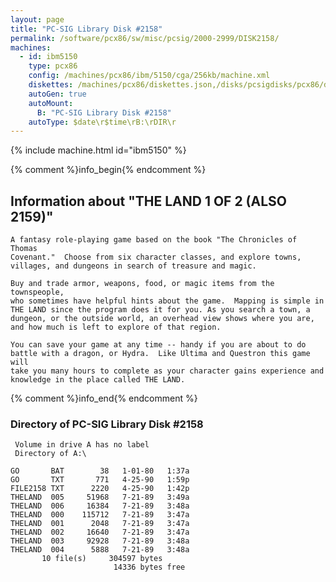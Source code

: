 ```yaml
---
layout: page
title: "PC-SIG Library Disk #2158"
permalink: /software/pcx86/sw/misc/pcsig/2000-2999/DISK2158/
machines:
  - id: ibm5150
    type: pcx86
    config: /machines/pcx86/ibm/5150/cga/256kb/machine.xml
    diskettes: /machines/pcx86/diskettes.json,/disks/pcsigdisks/pcx86/diskettes.json
    autoGen: true
    autoMount:
      B: "PC-SIG Library Disk #2158"
    autoType: $date\r$time\rB:\rDIR\r
---
```


{% include machine.html id="ibm5150" %}

{% comment %}info_begin{% endcomment %}

## Information about "THE LAND 1 OF 2 (ALSO 2159)"

    A fantasy role-playing game based on the book "The Chronicles of Thomas
    Covenant."  Choose from six character classes, and explore towns,
    villages, and dungeons in search of treasure and magic.
    
    Buy and trade armor, weapons, food, or magic items from the townspeople,
    who sometimes have helpful hints about the game.  Mapping is simple in
    THE LAND since the program does it for you. As you search a town, a
    dungeon, or the outside world, an overhead view shows where you are,
    and how much is left to explore of that region.
    
    You can save your game at any time -- handy if you are about to do
    battle with a dragon, or Hydra.  Like Ultima and Questron this game will
    take you many hours to complete as your character gains experience and
    knowledge in the place called THE LAND.
{% comment %}info_end{% endcomment %}


### Directory of PC-SIG Library Disk #2158

     Volume in drive A has no label
     Directory of A:\

    GO       BAT        38   1-01-80   1:37a
    GO       TXT       771   4-25-90   1:59p
    FILE2158 TXT      2220   4-25-90   1:42p
    THELAND  005     51968   7-21-89   3:49a
    THELAND  006     16384   7-21-89   3:48a
    THELAND  000    115712   7-21-89   3:47a
    THELAND  001      2048   7-21-89   3:47a
    THELAND  002     16640   7-21-89   3:47a
    THELAND  003     92928   7-21-89   3:48a
    THELAND  004      5888   7-21-89   3:48a
           10 file(s)     304597 bytes
                           14336 bytes free
